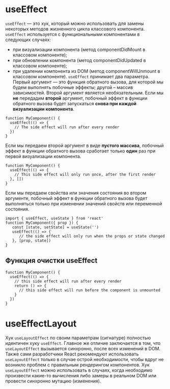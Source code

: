 # useEffect
`useEffect` — это хук, который можно использовать для замены некоторых методов жизненного цикла классового компонента.
`useEffect` используется с функциональными компонентами в следующих случаях:
- при визуализации компонента (метод componentDidMount в классовом компоненте);
- при обновлении компонента (метод componentDidUpdated в классовом компоненте);
- при удалении компонента из DOM (метод componentWillUnmount в классовом компоненте).
`useEffect` принимает два параметра. Первый аргумент — это функция обратного вызова, для которой мы будем выполнять побочные эффекты; другой – массив зависимостей. Второй аргумент является необязательным.
Если мы **не** передадим **второй** аргумент, побочный эффект в функции обратного вызова будет запускаться **снова при каждой визуализации компонента**.
```
function MyComponent() {
  useEffect(() => {
    // The side effect will run after every render
  })
}
```
Если мы передаем второй аргумент в виде **пустого массива**, побочный эффект в функции обратного вызова сработает только **один** раз при первой визуализации компонента.
```
function MyComponent() {
  useEffect(() => {
    // This side effect will only run once, after the first render
  }, [])
}
```
Если мы передаем свойства или значения состояния во втором аргументе, побочный эффект в функции обратного вызова будет выполняться только при изменении значений свойств или переменной состояния.
```
import { useEffect, useState } from 'react'
function MyComponent({ prop }) {
   const [state, setState] = useState('')
   useEffect(() => {
      // the side effect will only run when the props or state changed
   }, [prop, state])
}
```
## Функция очистки useEffect
```
function MyComponent() {
  useEffect(() => {
    // this side effect will run after every render
    return () => {
      // this side effect will run before the component is unmounted
    }
  })
}
```
# useEffectLayout
Хук `useLayoutEffect` по своим параметрам (сигнатуре) полностью идентичен хуку `useEffect`. Главное же отличие заключается в том, что `useLayoutEffect` вызывается синхронно, после всех изменений в DOM. Также сами разработчики React рекомендуют использовать `useLayoutEffect` только в случае острой необходимости, чтобы вдруг не возникло проблем с правильным рендерингом компонентов. Хук `useLayoutEffect` можно использовать в случаях, когда необходимо произвести какие-то вычисления либо замеры в реальном DOM или провести синхронно мутацию (изменения).
